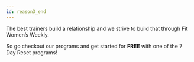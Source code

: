 ```yaml
---
id: reason3_end
---
```


The best trainers build a relationship and we strive to build that through Fit Women’s Weekly.

So go checkout our programs and get started for **FREE** with one of the 7 Day Reset programs!
